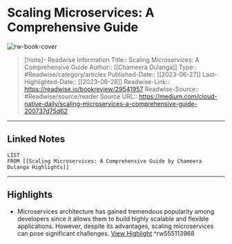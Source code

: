 # Scaling Microservices: A Comprehensive Guide

![rw-book-cover](https://readwise-assets.s3.amazonaws.com/media/uploaded_book_covers/profile_174804/0eh3cnwCbEOoBWEOX.jpg)
<br>
>[!note]- Readwise Information
>Title:: Scaling Microservices: A Comprehensive Guide
>Author:: [[Chameera Dulanga]]
>Type:: #Readwise/category/articles
>Published-Date:: [[2023-06-27]]
>Last-Highlighted-Date:: [[2023-06-28]]
>Readwise-Link:: https://readwise.io/bookreview/29541957
>Readwise-Source:: #Readwise/source/reader
>Source URL:: https://medium.com/cloud-native-daily/scaling-microservices-a-comprehensive-guide-200737d75d62
--- 

## Linked Notes
```dataview
LIST
FROM [[Scaling Microservices: A Comprehensive Guide by Chameera Dulanga Highlights]]
```

---

## Highlights
- Microservices architecture has gained tremendous popularity among developers since it allows them to build highly scalable and flexible applications. However, despite its advantages, scaling microservices can pose significant challenges. [View Highlight](https://readwise.io/open/555113968) ^rw555113968
